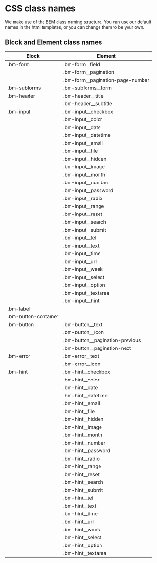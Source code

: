# CSS class names

We make use of the BEM class naming structure. You can use our default names
in the html templates, or you can change them to be your own.

## Block and Element class names

| Block                | Element                          |
|----------------------|----------------------------------|
| .bm-form             | .bm-form__field                  |
|                      | .bm-form__pagination             |
|                      | .bm-form__pagination-page-number |
| .bm-subforms         | .bm-subforms__form               |
| .bm-header           | .bm-header__title                |
|                      | .bm-header__subtitle             |
| .bm-input            | .bm-input__checkbox              |
|                      | .bm-input__color                 |
|                      | .bm-input__date                  |
|                      | .bm-input__datetime              |
|                      | .bm-input__email                 |
|                      | .bm-input__file                  |
|                      | .bm-input__hidden                |
|                      | .bm-input__image                 |
|                      | .bm-input__month                 |
|                      | .bm-input__number                |
|                      | .bm-input__password              |
|                      | .bm-input__radio                 |
|                      | .bm-input__range                 |
|                      | .bm-input__reset                 |
|                      | .bm-input__search                |
|                      | .bm-input__submit                |
|                      | .bm-input__tel                   |
|                      | .bm-input__text                  |
|                      | .bm-input__time                  |
|                      | .bm-input__url                   |
|                      | .bm-input__week                  |
|                      | .bm-input__select                |
|                      | .bm-input__option                |
|                      | .bm-input__textarea              |
|                      | .bm-input__hint                  |
| .bm-label            |                                  |
| .bm-button-container |                                  |
| .bm-button           | .bm-button__text                 |
|                      | .bm-button__icon                 |
|                      | .bm-button__pagination-previous  |
|                      | .bm-button__pagination-next      |
| .bm-error            | .bm-error__text                  |
|                      | .bm-error__icon                  |
| .bm-hint             | .bm-hint__checkbox               |
|                      | .bm-hint__color                  |
|                      | .bm-hint__date                   |
|                      | .bm-hint__datetime               |
|                      | .bm-hint__email                  |
|                      | .bm-hint__file                   |
|                      | .bm-hint__hidden                 |
|                      | .bm-hint__image                  |
|                      | .bm-hint__month                  |
|                      | .bm-hint__number                 |
|                      | .bm-hint__password               |
|                      | .bm-hint__radio                  |
|                      | .bm-hint__range                  |
|                      | .bm-hint__reset                  |
|                      | .bm-hint__search                 |
|                      | .bm-hint__submit                 |
|                      | .bm-hint__tel                    |
|                      | .bm-hint__text                   |
|                      | .bm-hint__time                   |
|                      | .bm-hint__url                    |
|                      | .bm-hint__week                   |
|                      | .bm-hint__select                 |
|                      | .bm-hint__option                 |
|                      | .bm-hint__textarea               |
